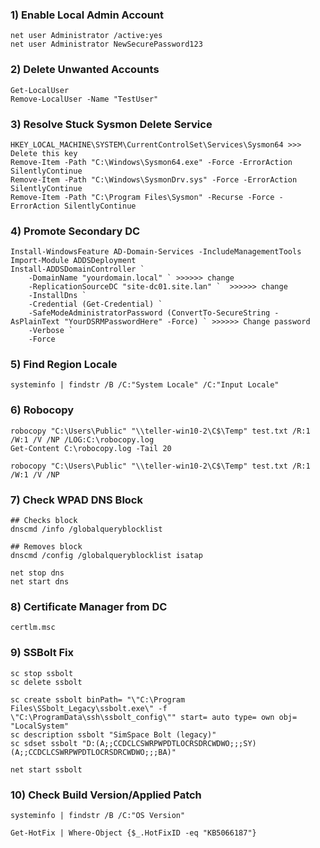 ### 1) **Enable Local Admin Account**
```
net user Administrator /active:yes
net user Administrator NewSecurePassword123
```

### 2) **Delete Unwanted Accounts**
```
Get-LocalUser
Remove-LocalUser -Name "TestUser"
```
### 3) **Resolve Stuck Sysmon Delete Service**
```
HKEY_LOCAL_MACHINE\SYSTEM\CurrentControlSet\Services\Sysmon64 >>> Delete this key
Remove-Item -Path "C:\Windows\Sysmon64.exe" -Force -ErrorAction SilentlyContinue
Remove-Item -Path "C:\Windows\SysmonDrv.sys" -Force -ErrorAction SilentlyContinue
Remove-Item -Path "C:\Program Files\Sysmon" -Recurse -Force -ErrorAction SilentlyContinue
```
### 4) **Promote Secondary DC**
```
Install-WindowsFeature AD-Domain-Services -IncludeManagementTools
Import-Module ADDSDeployment
Install-ADDSDomainController `
    -DomainName "yourdomain.local" ` >>>>>> change
    -ReplicationSourceDC "site-dc01.site.lan" `  >>>>>> change
    -InstallDns `
    -Credential (Get-Credential) `
    -SafeModeAdministratorPassword (ConvertTo-SecureString -AsPlainText "YourDSRMPasswordHere" -Force) ` >>>>>> Change password
    -Verbose `
    -Force
```
### 5) **Find Region Locale**
```
systeminfo | findstr /B /C:"System Locale" /C:"Input Locale"
```

### 6) **Robocopy**
```
robocopy "C:\Users\Public" "\\teller-win10-2\C$\Temp" test.txt /R:1 /W:1 /V /NP /LOG:C:\robocopy.log
Get-Content C:\robocopy.log -Tail 20

robocopy "C:\Users\Public" "\\teller-win10-2\C$\Temp" test.txt /R:1 /W:1 /V /NP
```

### 7) **Check WPAD DNS Block**
```
## Checks block
dnscmd /info /globalqueryblocklist

## Removes block
dnscmd /config /globalqueryblocklist isatap

net stop dns
net start dns
```

### 8) **Certificate Manager from DC**
```
certlm.msc
```

### 9) **SSBolt Fix** 
```
sc stop ssbolt
sc delete ssbolt

sc create ssbolt binPath= "\"C:\Program Files\SSbolt_Legacy\ssbolt.exe\" -f \"C:\ProgramData\ssh\ssbolt_config\"" start= auto type= own obj= "LocalSystem"
sc description ssbolt "SimSpace Bolt (legacy)"
sc sdset ssbolt "D:(A;;CCDCLCSWRPWPDTLOCRSDRCWDWO;;;SY)(A;;CCDCLCSWRPWPDTLOCRSDRCWDWO;;;BA)"

net start ssbolt
```

### 10) **Check Build Version/Applied Patch**
```
systeminfo | findstr /B /C:"OS Version"

Get-HotFix | Where-Object {$_.HotFixID -eq "KB5066187"}

```
